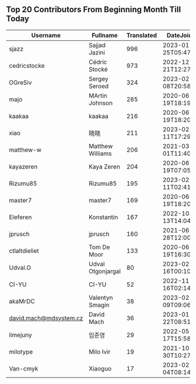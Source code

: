 ## Top 20 Contributors From Beginning Month Till Today ##
|Username|Fullname|Translated|DateJoined|
|--------|--------|----------|----------|
|sjazz|Sajjad Jazini|996|2023-01-25T05:47:07.|
|cedricstocke|Cédric Stocké|973|2022-12-21T12:27:36.|
|OGreSiv|Sergey Seroed|324|2023-02-08T20:58:42.|
|majo|MArtin Johnson|285|2020-06-19T18:19:45Z|
|kaakaa|kaakaa|216|2020-06-19T18:20:26Z|
|xiao|晓晓|211|2023-02-11T17:29:53.|
|matthew-w|Matthew Williams|206|2021-03-01T11:40:28.|
|kayazeren|Kaya Zeren|204|2020-06-19T07:05:24Z|
|Rizumu85|Rizumu85|195|2023-02-11T02:41:32.|
|master7|master7|169|2020-06-19T18:20:39.|
|Eleferen|Konstantin|167|2022-10-13T14:04:24Z|
|jprusch|jprusch|160|2021-06-28T12:00:18.|
|ctlaltdieliet|Tom De Moor|133|2020-06-19T16:30:47Z|
|Udval.O|Udval Otgonjargal|80|2023-02-16T00:10:50.|
|CI-YU|CI-YU|52|2022-11-16T02:14:58.|
|akaMrDC|Valentyn Smagin|38|2023-02-09T09:06:21.|
|david.mach@mdsystem.cz|David Mach|36|2023-01-22T08:51:32.|
|limejuny|임준영|29|2022-05-17T15:58:46.|
|milotype|Milo Ivir|19|2021-10-30T10:27:42.|
|Van-cmyk|Xiaoguo|17|2023-02-04T08:14:04.|

